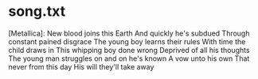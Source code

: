 # song.txt
[Metallica]:
New blood joins this Earth
And quickly he's subdued
Through constant pained disgrace
The young boy learns their rules
With time the child draws in
This whipping boy done wrong
Deprived of all his thoughts
The young man struggles on and on he's known
A vow unto his own
That never from this day
His will they'll take away
